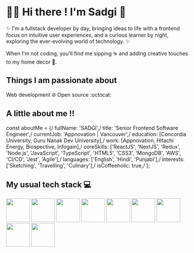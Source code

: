 # 🙋‍♀️ Hi there ! I'm Sadgi 👋

✨ I'm a fullstack developer by day, bringing ideas to life with a frontend focus on intuitive user experiences, and a curious learner by night, exploring the ever-evolving world of technology. ✨ 

When I'm not coding, you'll find me sipping ☕ and adding creative touches to my home decor 🏡.

## Things I am passionate about

Web development 🌐
Open source :octocat:

## A little about me !!

const aboutMe = {/
  fullName: 'SADGI',/
  title: 'Senior Frontend Software Engineer',/
  currentJob: 'Appnovation | Vancouver',/
  education: [Concordia University, Guru Nanak Dev University],/
  work: [Appnovation, Hitachi Energy, Biospective, Infogain],/
  coreSkills: ['ReactJS', 'NextJS', 'Redux', 'Node.js', 'JavaScript', 'TypeScript', 'HTML5', 'CSS3', 'MongoDB', 'AWS', 'CI/CD', 'Jest', 'Agile'],/
  languages: ['English', 'Hindi', 'Punjabi'],/
  interests: ['Sketching', 'Travelling', 'Culinary'],/
  isCoffeeholic: true,/
};

## My usual tech stack 💻

<img src="https://github.com/user-attachments/assets/24c03530-f2ec-491b-8e76-70f7e6b19c13" width="64" height="64">
<img src="https://github.com/user-attachments/assets/67d5c6ca-59cd-434e-a4fb-ff614a3c676a" width="64" height="64">
<img src="https://github.com/user-attachments/assets/b134685c-b70a-4ab9-b050-06d1c1abdb86" width="64" height="64">
<img src="https://github.com/user-attachments/assets/4503627a-d80a-46b0-acc4-f5be42657ace" width="64" height="64">
<img src="https://github.com/user-attachments/assets/26f6020a-b4ba-471e-bf63-5bfe9c9143bc" width="64" height="64">
<img src="https://github.com/user-attachments/assets/b4efb439-61b0-4907-8bef-37c942c2f04e" width="64" height="64">
<img src="https://github.com/user-attachments/assets/08247273-60d5-4fc5-b9d2-6e109ff3fd91" width="64" height="64">
<img src="https://github.com/user-attachments/assets/791e0c1d-8f66-4fe0-96d0-4a9dad2f53f1" width="64" height="64">
<img src="https://github.com/user-attachments/assets/80c27a75-9aee-4558-bb31-a39dd79c34f8" width="64" height="64">









